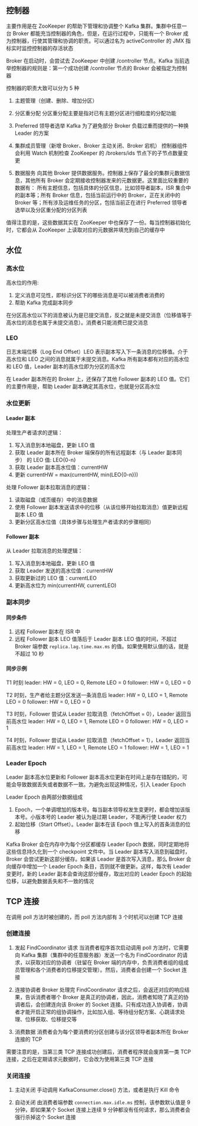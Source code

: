 ## 控制器
主要作用是在 ZooKeeper 的帮助下管理和协调整个 Kafka 集群。集群中任意一台 Broker 都能充当控制器的角色，但是，在运行过程中，只能有一个 Broker 成为控制器，行使其管理和协调的职责。可以通过名为 activeController 的 JMX 指标实时监控控制器的存活状态

Broker 在启动时，会尝试去 ZooKeeper 中创建 /controller 节点。Kafka 当前选举控制器的规则是：第一个成功创建 /controller 节点的 Broker 会被指定为控制器

控制器的职责大致可以分为 5 种
1. 主题管理（创建、删除、增加分区）

2. 分区重分配
分区重分配主要是指对已有主题分区进行细粒度的分配功能

3. Preferred 领导者选举
Kafka 为了避免部分 Broker 负载过重而提供的一种换 Leader 的方案

4. 集群成员管理（新增 Broker、Broker 主动关闭、Broker 宕机）
控制器组件会利用 Watch 机制检查 ZooKeeper 的 /brokers/ids 节点下的子节点数量变更

5. 数据服务
向其他 Broker 提供数据服务。控制器上保存了最全的集群元数据信息，其他所有 Broker 会定期接收控制器发来的元数据更。这里面比较重要的数据有：
所有主题信息，包括具体的分区信息，比如领导者副本，ISR 集合中的副本等；所有 Broker 信息，包括当前运行中的 Broker，正在关闭中的 Broker 等；所有涉及运维任务的分区，包括当前正在进行 Preferred 领导者选举以及分区重分配的分区列表

值得注意的是，这些数据其实在 ZooKeeper 中也保存了一份。每当控制器初始化时，它都会从 ZooKeeper 上读取对应的元数据并填充到自己的缓存中


## 水位
### 高水位
高水位的作用:
1. 定义消息可见性，即标识分区下的哪些消息是可以被消费者消费的
2. 帮助 Kafka 完成副本同步

在分区高水位以下的消息被认为是已提交消息，反之就是未提交消息（位移值等于高水位的消息也属于未提交消息）。消费者只能消费已提交消息

### LEO
日志末端位移（Log End Offset）LEO 表示副本写入下一条消息的位移值。介于高水位和 LEO 之间的消息就属于未提交消息。Kafka 所有副本都有对应的高水位和 LEO 值，Leader 副本的高水位即为分区的高水位

在 Leader 副本所在的 Broker 上，还保存了其他 Follower 副本的 LEO 值。它们的主要作用是，帮助 Leader 副本确定其高水位，也就是分区高水位

### 水位更新
#### Leader 副本
处理生产者请求的逻辑：
1. 写入消息到本地磁盘，更新 LEO 值
2. 获取 Leader 副本所在 Broker 端保存的所有远程副本（与 Leader 副本同步） 的 LEO 值: LEO{0-n}
3. 获取 Leader 副本高水位值：currentHW
4. 更新 currentHW = max(currentHW, min(LEO{0-n}))

处理 Follower 副本拉取消息的逻辑：
1. 读取磁盘（或页缓存）中的消息数据
2. 使用 Follower 副本发送请求中的位移（从该位移开始拉取消息）值更新远程副本 LEO 值
3. 更新分区高水位值（具体步骤与处理生产者请求的步骤相同）

#### Follower 副本
从 Leader 拉取消息的处理逻辑：
1. 写入消息到本地磁盘，更新 LEO 值
2. 获取 Leader 发送的高水位值：currentHW
3. 获取更新过的 LEO 值：currentLEO
4. 更新高水位为 min(currentHW, currentLEO)

### 副本同步
#### 同步条件
1. 远程 Follower 副本在 ISR 中
2. 远程 Follower 副本 LEO 值落后于 Leader 副本 LEO 值的时间，不超过 Broker 端参数 `replica.lag.time.max.ms` 的值。如果使用默认值的话，就是不超过 10 秒

#### 同步示例
T1 时刻
leader: HW = 0, LEO = 0, Remote LEO = 0
follower: HW = 0, LEO = 0

T2 时刻，生产者给主题分区发送一条消息后
leader: HW = 0, LEO = 1, Remote LEO = 0
follower: HW = 0, LEO = 0

T3 时刻，Follower 尝试从 Leader 拉取消息（fetchOffset = 0），Leader 返回当前高水位
leader: HW = 0, LEO = 1, Remote LEO = 0
follower: HW = 0, LEO = 1

T4 时刻，Follower 尝试从 Leader 拉取消息（fetchOffset = 1），Leader 返回当前高水位
leader: HW = 1, LEO = 1, Remote LEO = 1
follower: HW = 1, LEO = 1

### Leader Epoch
Leader 副本高水位更新和 Follower 副本高水位更新在时间上是存在错配的，可能会导致数据丢失或者数据不一致。为避免出现这种情况，引入 Leader Epoch

Leader Epoch 由两部分数据组成
1. Epoch，一个单调增加的版本号。每当副本领导权发生变更时，都会增加该版本号。小版本号的 Leader 被认为是过期 Leader，不能再行使 Leader 权力
2. 起始位移（Start Offset）。Leader 副本在该 Epoch 值上写入的首条消息的位移

Kafka Broker 会在内存中为每个分区都缓存 Leader Epoch 数据，同时定期地将这些信息持久化到一个 checkpoint 文件中。当 Leader 副本写入消息到磁盘时，Broker 会尝试更新这部分缓存。如果该 Leader 是首次写入消息，那么 Broker 会向缓存中增加一个 Leader Epoch 条目，否则就不做更新。这样，每次有 Leader 变更时，新的 Leader 副本会查询这部分缓存，取出对应的 Leader Epoch 的起始位移，以避免数据丢失和不一致的情况


## TCP 连接
在调用 poll 方法时被创建的，而 poll 方法内部有 3 个时机可以创建 TCP 连接

### 创建连接
1. 发起 FindCoordinator 请求
当消费者程序首次启动调用 poll 方法时，它需要向 Kafka 集群（集群中的任意服务器）发送一个名为 FindCoordinator 的请求，以获取对应的协调者（驻留在 Broker 端的内存中，负责消费者组的组成员管理和各个消费者的位移提交管理）。然后，消费者会创建一个 Socket 连接

2. 连接协调者
Broker 处理完 FindCoordinator 请求之后，会返还对应的响应结果，告诉消费者哪个 Broker 是真正的协调者，因此，消费者知晓了真正的协调者后，会创建连向该 Broker 的 Socket 连接。只有成功连入协调者，协调者才能开启正常的组协调操作，比如加入组、等待组分配方案、心跳请求处理、位移获取、位移提交等

3. 消费数据
消费者会为每个要消费的分区创建与该分区领导者副本所在 Broker 连接的 TCP

需要注意的是，当第三类 TCP 连接成功创建后，消费者程序就会废弃第一类 TCP 连接，之后在定期请求元数据时，它会改为使用第三类 TCP 连接

### 关闭连接
1. 主动关闭
手动调用 KafkaConsumer.close() 方法，或者是执行 Kill 命令

2. 自动关闭
由消费者端参数 `connection.max.idle.ms` 控制，该参数默认值是 9 分钟，即如果某个 Socket 连接上连续 9 分钟都没有任何请求，那么消费者会强行杀掉这个 Socket 连接



